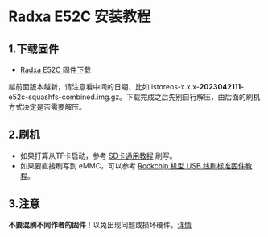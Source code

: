 # Radxa E52C 安装教程

## 1.下载固件

* [Radxa E52C 固件下载](https://site.istoreos.com/firmware/download?devicename=e52c&firmware=iStoreOS)

越前面版本越新，请注意看中间的日期，比如 istoreos-x.x.x-**2023042111**-e52c-squashfs-combined.img.gz。下载完成之后先别自行解压，由后面的刷机方式决定是否需要解压。

## 2.刷机
* 如果打算从TF卡启动，参考 [SD卡通用教程](/zh/guide/istoreos/install_sd.html) 刷写。
* 如果要直接刷写到 eMMC，可以参考 [Rockchip 机型 USB 线刷标准固件教程](/zh/guide/istoreos/install_rockchip_sysupgrade.html)。

## 3.注意
**不要混刷不同作者的固件**！以免出现问题或损坏硬件，[详情](https://github.com/istoreos/istoreos/issues/1012)